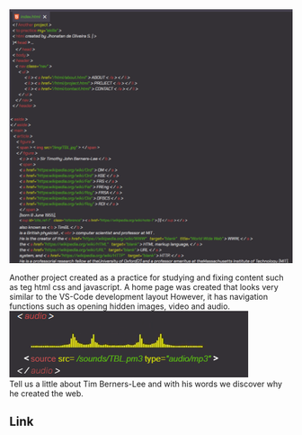 <img src="/structure/imgHome.png">
<p>Another project created as a practice for studying and fixing content such as teg html css and javascript.
A home page was created that looks very similar to the VS-Code development layout
However, it has navigation functions such as opening hidden images, video and audio.<br>
<img src="/structure/imgHomeAudioExemple.png"><br>
Tell us a little about Tim Berners-Lee and with his words we discover why he created the web.</p>

<h2>Link <a href="https://jhowpix.github.io/ProjectPageSkills/";></a></h2>

